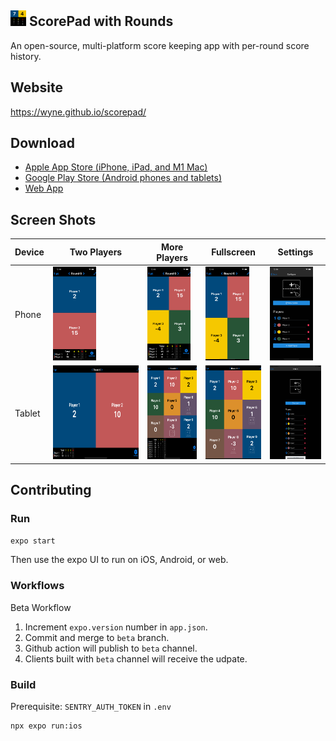 <img src="assets/icon.png" height="25"> ScorePad with Rounds
---

An open-source, multi-platform score keeping app with per-round score history.

## Website

https://wyne.github.io/scorepad/
## Download

- [Apple App Store (iPhone, iPad, and M1 Mac)](https://apps.apple.com/us/app/scorepad-with-rounds/id1577906063)
- [Google Play Store (Android phones and tablets)](https://play.google.com/store/apps/details?id=com.wyne.scorepad)
- [Web App](https://wyne.github.io/scorepad-app/)

## Screen Shots
Device | Two Players | More Players | Fullscreen | Settings
--- | ------------ | ------------ | ------------- | -------------
Phone | <img src="assets-stores/iphone13pro/home-2-players.png" height="150"> | <img src="assets-stores/iphone13pro/home-4-players.png" height="150"> | <img src="assets-stores/iphone13pro/home-4-players-expanded.png" height="150"> | <img src="assets-stores/iphone13pro/configure-4-players.png" height="150">
Tablet | <img src="assets-stores/ipadpro-11/home-2-players.png" height="150"> | <img src="assets-stores/ipadpro-11/home-many-players.png" height="150"> | <img src="assets-stores/ipadpro-11/home-many-players-expanded.png" height="150"> | <img src="assets-stores/ipadpro-11/configure.png" height="150">


## Contributing

### Run

`expo start`

Then use the expo UI to run on iOS, Android, or web.

### Workflows

Beta Workflow

1. Increment `expo.version` number in `app.json`.
2. Commit and merge to `beta` branch.
3. Github action will publish to `beta` channel.
4. Clients built with `beta` channel will receive the udpate.

### Build

Prerequisite: `SENTRY_AUTH_TOKEN` in `.env`

```
npx expo run:ios
```